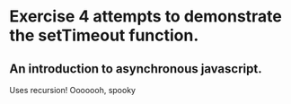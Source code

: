 # Exercise 4 attempts to demonstrate the setTimeout function.
## An introduction to asynchronous javascript.
Uses recursion! Ooooooh, spooky
